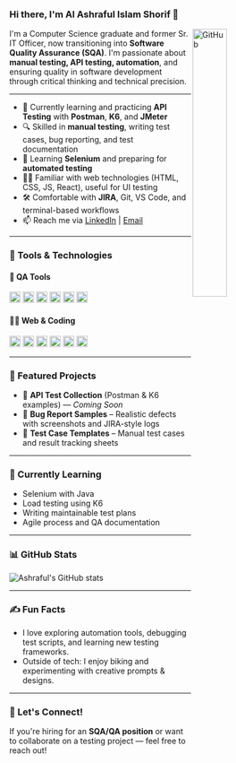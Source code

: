 ### Hi there, I'm Al Ashraful Islam Shorif 👋

<img width="35%" align="right" alt="GitHub" src="https://user-images.githubusercontent.com/48678280/88862734-4903af80-d201-11ea-968b-9c939d88a37c.gif" />

I'm a Computer Science graduate and former Sr. IT Officer, now transitioning into **Software Quality Assurance (SQA)**. I'm passionate about **manual testing, API testing, automation**, and ensuring quality in software development through critical thinking and technical precision.

---

- 🧪 Currently learning and practicing **API Testing** with **Postman**, **K6**, and **JMeter**
- 🔍 Skilled in **manual testing**, writing test cases, bug reporting, and test documentation
- 🧠 Learning **Selenium** and preparing for **automated testing**
- 👨‍💻 Familiar with web technologies (HTML, CSS, JS, React), useful for UI testing
- 🛠️ Comfortable with **JIRA**, Git, VS Code, and terminal-based workflows
- 📫 Reach me via [LinkedIn](https://www.linkedin.com/in/al-ashraful-islam-shorif-707845212) | [Email](mailto:alashrafulislamshorif@gmail.com)

---

### 🧰 Tools & Technologies

#### 🧪 QA Tools
<code><img height="20" src="https://cdn.jsdelivr.net/gh/devicons/devicon/icons/postman/postman-original.svg"></code>
<code><img height="20" src="https://upload.wikimedia.org/wikipedia/commons/1/16/Selenium_logo.svg"></code>
<code><img height="20" src="https://raw.githubusercontent.com/jmeter-dev/jmeter/main/xdocs/images/logo/jmeter.png"></code>
<code><img height="20" src="https://avatars.githubusercontent.com/u/1507084?s=200&v=4"></code> <!-- K6 logo -->
<code><img height="20" src="https://cdn.jsdelivr.net/gh/devicons/devicon/icons/github/github-original.svg"></code>
<code><img height="20" src="https://cdn.jsdelivr.net/gh/devicons/devicon/icons/git/git-original.svg"></code>

#### 🧑‍💻 Web & Coding
<code><img height="20" src="https://cdn.jsdelivr.net/gh/devicons/devicon/icons/html5/html5-original.svg"></code>
<code><img height="20" src="https://cdn.jsdelivr.net/gh/devicons/devicon/icons/css3/css3-original.svg"></code>
<code><img height="20" src="https://cdn.jsdelivr.net/gh/devicons/devicon/icons/javascript/javascript-original.svg"></code>
<code><img height="20" src="https://cdn.jsdelivr.net/gh/devicons/devicon/icons/react/react-original.svg"></code>
<code><img height="20" src="https://cdn.jsdelivr.net/gh/devicons/devicon/icons/python/python-original.svg"></code>
<code><img height="20" src="https://cdn.jsdelivr.net/gh/devicons/devicon/icons/java/java-original.svg"></code>

---

### 📂 Featured Projects

- 🔎 **API Test Collection** (Postman & K6 examples) — *Coming Soon*
- 🧪 **Bug Report Samples** – Realistic defects with screenshots and JIRA-style logs
- 📄 **Test Case Templates** – Manual test cases and result tracking sheets

---

### 🌱 Currently Learning
- Selenium with Java
- Load testing using K6
- Writing maintainable test plans
- Agile process and QA documentation

---

### 📊 GitHub Stats
![Ashraful's GitHub stats](https://github-readme-stats.vercel.app/api?username=your-github-username&show_icons=true&theme=radical)

---

### ✍️ Fun Facts
- I love exploring automation tools, debugging test scripts, and learning new testing frameworks.
- Outside of tech: I enjoy biking and experimenting with creative prompts & designs.

---

### 🧭 Let's Connect!
If you're hiring for an **SQA/QA position** or want to collaborate on a testing project — feel free to reach out!

